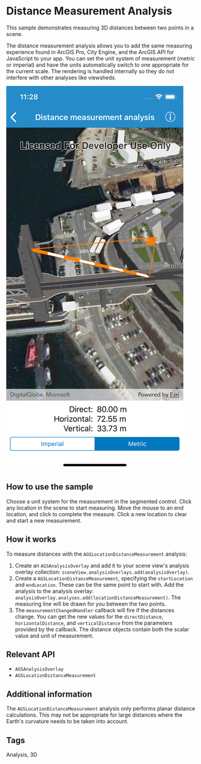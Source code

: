 # Distance Measurement Analysis
This sample demonstrates measuring 3D distances between two points in a scene.

The distance measurement analysis allows you to add the same measuring experience found in ArcGIS Pro, City Engine, and the ArcGIS API for JavaScript to your app. You can set the unit system of measurement (metric or imperial) and have the units automatically switch to one appropriate for the current scale. The rendering is handled internally so they do not interfere with other analyses like viewsheds.

![Image](image1.png)

## How to use the sample
Choose a unit system for the measurement in the segmented control. Click any location in the scene to start measuring. Move the mouse to an end location, and click to complete the measure. Click a new location to clear and start a new measurement.

## How it works
To measure distances with the `AGSLocationDistanceMeasurement` analysis:
1. Create an `AGSAnalysisOverlay` and add it to your scene view's analysis overlay collection: `sceneView.analysisOverlays.add(analysisOverlay)`.
2. Create a `AGSLocationDistanceMeasurement`, specifying the `startLocation` and `endLocation`. These can be the same point to start with. Add the analysis to the analysis overlay: `analysisOverlay.analyses.add(locationDistanceMeasurement)`. The measuring line will be drawn for you between the two points.
3. The `measurementChangedHandler` callback will fire if the distances change. You can get the new values for the `directDistance`, `horizontalDistance`, and `verticalDistance` from the parameters provided by the callback. The distance objects contain both the scalar value and unit of measurement.

## Relevant API  
- `AGSAnalysisOverlay`
- `AGSLocationDistanceMeasurement`

## Additional information
The `AGSLocationDistanceMeasurement` analysis only performs planar distance calculations. This may not be appropriate for large distances where the Earth's curvature needs to be taken into account.

## Tags
Analysis, 3D